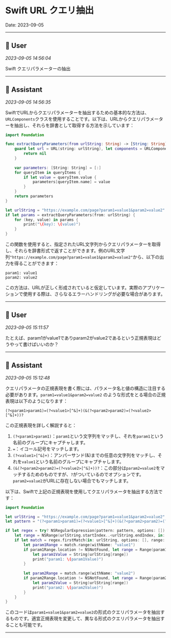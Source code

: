 # Swift URL クエリ抽出

Date: 2023-09-05

---

## 👤 User
*2023-09-05 14:56:04*

Swift クエリパラメーターの抽出

---

## 🤖 Assistant
*2023-09-05 14:56:35*

SwiftでURLからクエリパラメーターを抽出するための基本的な方法は、`URLComponents`クラスを使用することです。以下は、URLからクエリパラメーターを抽出し、それらを辞書として取得する方法を示しています：

```swift
import Foundation

func extractQueryParameters(from urlString: String) -> [String: String]? {
    guard let url = URL(string: urlString), let components = URLComponents(url: url, resolvingAgainstBaseURL: true), let queryItems = components.queryItems else {
        return nil
    }
    
    var parameters: [String: String] = [:]
    for queryItem in queryItems {
        if let value = queryItem.value {
            parameters[queryItem.name] = value
        }
    }
    return parameters
}

let urlString = "https://example.com/page?param1=value1&param2=value2"
if let params = extractQueryParameters(from: urlString) {
    for (key, value) in params {
        print("\(key): \(value)")
    }
}
```

この関数を使用すると、指定されたURL文字列からクエリパラメーターを取得し、それらを辞書形式で返すことができます。例のURL文字列`"https://example.com/page?param1=value1&param2=value2"`から、以下の出力を得ることができます：

```
param1: value1
param2: value2
```

この方法は、URLが正しく形成されていると仮定しています。実際のアプリケーションで使用する際は、さらなるエラーハンドリングが必要な場合があります。

---

## 👤 User
*2023-09-05 15:11:57*

たとえば、param1がvalue1でありparam2がvalue2であるという正規表現はどうやって書けばいいのか？

---

## 🤖 Assistant
*2023-09-05 15:12:48*

クエリパラメータの正規表現を書く際には、パラメータ名と値の構造に注目する必要があります。`param1=value1&param2=value2` のような形式をとる場合の正規表現は以下のようになります：

```
(?<param1>param1)=(?<value1>[^&]+)(&(?<param2>param2)=(?<value2>[^&]+))?
```

この正規表現を詳しく解説すると：

1. `(?<param1>param1)`：`param1`という文字列をマッチし、それを`param1`という名前のグループにキャプチャします。
2. `=`：イコール記号をマッチします。
3. `(?<value1>[^&]+)`：アンパーサンド(&)までの任意の文字列をマッチし、それを`value1`という名前のグループにキャプチャします。
4. `(&(?<param2>param2)=(?<value2>[^&]+))?`：この部分は`param2=value2`をマッチするためのものですが、`?`がついているのでオプションです。`param2=value2`がURLに存在しない場合でもマッチします。

以下は、Swiftで上記の正規表現を使用してクエリパラメータを抽出する方法です：

```swift
import Foundation

let urlString = "https://example.com/page?param1=value1&param2=value2"
let pattern = "(?<param1>param1)=(?<value1>[^&]+)(&(?<param2>param2)=(?<value2>[^&]+))?"

if let regex = try? NSRegularExpression(pattern: pattern, options: []) {
    let range = NSRange(urlString.startIndex..<urlString.endIndex, in: urlString)
    if let match = regex.firstMatch(in: urlString, options: [], range: range) {
        let param1Range = match.range(withName: "value1")
        if param1Range.location != NSNotFound, let range = Range(param1Range, in: urlString) {
            let param1Value = String(urlString[range])
            print("param1: \(param1Value)")
        }
        
        let param2Range = match.range(withName: "value2")
        if param2Range.location != NSNotFound, let range = Range(param2Range, in: urlString) {
            let param2Value = String(urlString[range])
            print("param2: \(param2Value)")
        }
    }
}
```

このコードは`param1=value1&param2=value2`の形式のクエリパラメータを抽出するものです。適宜正規表現を変更して、異なる形式のクエリパラメータを抽出することも可能です。

---
